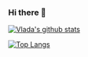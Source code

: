 ### Hi there 👋

<!--
**yokomeow/yokomeow** is a ✨ _special_ ✨ repository because its `README.md` (this file) appears on your GitHub profile.

Here are some ideas to get you started:

- 🔭 I’m currently working on ...
- 🌱 I’m currently learning ...
- 👯 I’m looking to collaborate on ...
- 🤔 I’m looking for help with ...
- 💬 Ask me about ...
- 📫 How to reach me: ...
- 😄 Pronouns: ...
- ⚡ Fun fact: ...
-->
[![Vlada's github stats](https://github-readme-stats.vercel.app/api?username=yokomeow&hide=contribs,prs&count_private=true&show_icons=true&theme=dracula)](https://github.com/yokomeow/github-readme-stats)

[![Top Langs](https://github-readme-stats.vercel.app/api/top-langs/?username=yokomeow&layout=compact&theme=dracula)](https://github.com/yokomeow/github-readme-stats)
